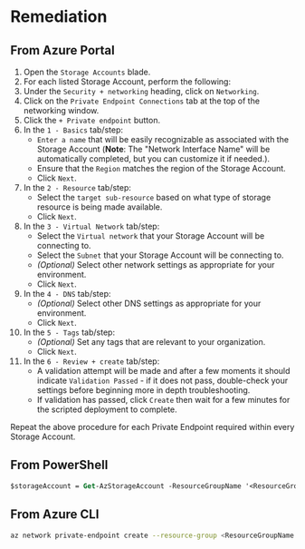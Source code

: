 # Remediation

## From Azure Portal

1. Open the `Storage Accounts` blade.
2. For each listed Storage Account, perform the following:
3. Under the `Security + networking` heading, click on `Networking`.
4. Click on the `Private Endpoint Connections` tab at the top of the networking window.
5. Click the `+ Private endpoint` button.
6. In the `1 - Basics` tab/step:
    - `Enter a name` that will be easily recognizable as associated with the Storage Account (**Note**: The "Network Interface Name" will be automatically completed, but you can customize it if needed.).
    - Ensure that the `Region` matches the region of the Storage Account.
    - Click `Next`.
7. In the `2 - Resource` tab/step:
    - Select the `target sub-resource` based on what type of storage resource is being made available.
    - Click `Next`.
8. In the `3 - Virtual Network` tab/step:
    - Select the `Virtual network` that your Storage Account will be connecting to.
    - Select the `Subnet` that your Storage Account will be connecting to.
    - *(Optional)* Select other network settings as appropriate for your environment.
    - Click `Next`.
9. In the `4 - DNS` tab/step:
    - *(Optional)* Select other DNS settings as appropriate for your environment.
    - Click `Next`.
10. In the `5 - Tags` tab/step:
    - *(Optional)* Set any tags that are relevant to your organization.
    - Click `Next`.
11. In the `6 - Review + create` tab/step:
    - A validation attempt will be made and after a few moments it should indicate `Validation Passed` - if it does not pass, double-check your settings before beginning more in depth troubleshooting.
    - If validation has passed, click `Create` then wait for a few minutes for the scripted deployment to complete.

Repeat the above procedure for each Private Endpoint required within every Storage Account.

## From PowerShell

```ps
$storageAccount = Get-AzStorageAccount -ResourceGroupName '<ResourceGroupName>' -Name '<storageaccountname>' $privateEndpointConnection = @{ Name = 'connectionName' PrivateLinkServiceId = $storageAccount.Id GroupID = "blob|blob_secondary|file|file_secondary|table|table_secondary|queue|queue_secondary|web|web_secondary|dfs|dfs_secondary" } $privateLinkServiceConnection = New-AzPrivateLinkServiceConnection @privateEndpointConnection $virtualNetDetails = Get-AzVirtualNetwork -ResourceGroupName '<ResourceGroupName>' -Name '<name>' $privateEndpoint = @{ ResourceGroupName = '<ResourceGroupName>' Name = '<PrivateEndpointName>' Location = '<location>' Subnet = $virtualNetDetails.Subnets[0] PrivateLinkServiceConnection = $privateLinkServiceConnection } New-AzPrivateEndpoint @privateEndpoint
```

## From Azure CLI

```sh
az network private-endpoint create --resource-group <ResourceGroupName --location <location> --name <private endpoint name> --vnet-name <VNET Name> --subnet <subnet name> --private-connection-resource-id <storage account ID> --connection-name <private link service connection name> --group-id <blob|blob_secondary|file|file_secondary|table|table_secondary|queue|queue_secondary|web|web_secondary|dfs|dfs_secondary>
```

